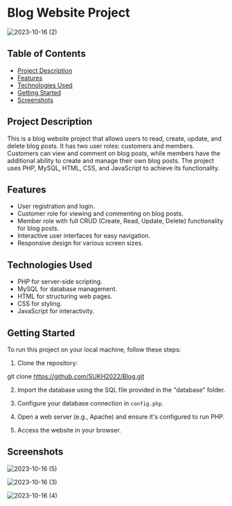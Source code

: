 # Blog Website Project

![2023-10-16 (2)](https://github.com/SUKH2022/Blog/assets/119287107/1b23a742-88c8-4387-9a2a-2981b870d57d)


## Table of Contents

- [Project Description](#project-description)
- [Features](#features)
- [Technologies Used](#technologies-used)
- [Getting Started](#getting-started)
- [Screenshots](#screenshots)

## Project Description

This is a blog website project that allows users to read, create, update, and delete blog posts. It has two user roles: customers and members. Customers can view and comment on blog posts, while members have the additional ability to create and manage their own blog posts. The project uses PHP, MySQL, HTML, CSS, and JavaScript to achieve its functionality.

## Features

- User registration and login.
- Customer role for viewing and commenting on blog posts.
- Member role with full CRUD (Create, Read, Update, Delete) functionality for blog posts.
- Interactive user interfaces for easy navigation.
- Responsive design for various screen sizes.

## Technologies Used

- PHP for server-side scripting.
- MySQL for database management.
- HTML for structuring web pages.
- CSS for styling.
- JavaScript for interactivity.

## Getting Started

To run this project on your local machine, follow these steps:

1. Clone the repository:

git clone https://github.com/SUKH2022/Blog.git

2. Import the database using the SQL file provided in the "database" folder.

3. Configure your database connection in `config.php`.

4. Open a web server (e.g., Apache) and ensure it's configured to run PHP.

5. Access the website in your browser.

## Screenshots

![2023-10-16 (5)](https://github.com/SUKH2022/Blog/assets/119287107/e6840b3c-e3ac-40dc-ab56-f9e50d020dad)

![2023-10-16 (3)](https://github.com/SUKH2022/Blog/assets/119287107/20fac766-9785-445b-b908-24ff1a897131)

![2023-10-16 (4)](https://github.com/SUKH2022/Blog/assets/119287107/e526d38d-dc85-4964-a98c-f20143d4b10a)

